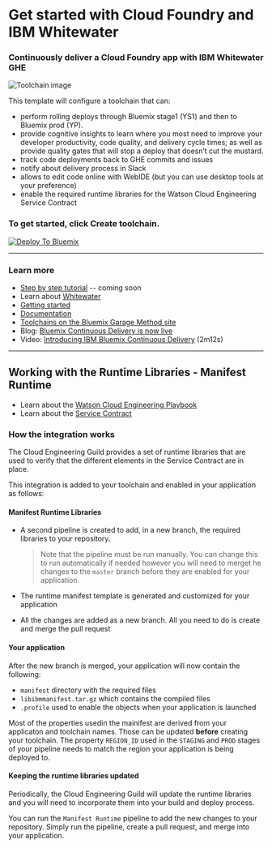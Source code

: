 # Get started with Cloud Foundry and IBM Whitewater

### Continuously deliver a Cloud Foundry app with IBM Whitewater GHE

![Toolchain image](.bluemix/toolchain.png)

This template will configure a toolchain that can:
* perform rolling deploys through Bluemix stage1 (YS1) and then to Bluemix prod (YP).
* provide cognitive insights to learn where you most need to improve your developer productivity, code quality, and delivery cycle times; as well as provide quality gates that will stop a deploy that doesn’t cut the mustard.
* track code deployments back to GHE commits and issues
* notify about delivery process in Slack
* allows to edit code online with WebIDE (but you can use desktop tools at your preference)
* enable the required 
runtime libraries for the Watson Cloud Engineering Service Contract

### To get started, click **Create toolchain**.

[![Deploy To Bluemix](https://console.ng.bluemix.net/devops/graphics/create_toolchain_button.png)](https://console.ng.bluemix.net/devops/setup/deploy/?repository=https%3A//github.com/mduquette/cf-starter-wwghe-toolchain)

---
### Learn more

* [Step by step tutorial]() -- coming soon
* Learn about [Whitewater](https://whitewater.ibm.com)
* [Getting started](https://bluemix.net/devops)
* [Documentation](https://console.ng.bluemix.net/docs/services/ContinuousDelivery/index.html?pos=2)
* [Toolchains on the Bluemix Garage Method site](https://www.ibm.com/devops/method/category/tools)
* Blog: [Bluemix Continuous Delivery is now live](https://www.ibm.com/blogs/bluemix/2016/11/bluemix-continuous-delivery-is-now-live/)
* Video: [Introducing IBM Bluemix Continuous Delivery](https://www.youtube.com/watch?v=QPSAZ64APpc&feature=youtu.be) (2m12s)

---

## Working with the Runtime Libraries - Manifest Runtime

* Learn about the [Watson Cloud Engineering Playbook](https://pages.github.ibm.com/the-playbook/index.html)
* Learn about the [Service Contract](https://pages.github.ibm.com/CloudEngineering/service_contract/)

### How the integration works

The Cloud Engineering Guild provides a set of runtime libraries that are used to verify that the different elements in the Service Contract are in place.

This integration is added to your toolchain and enabled in your application as follows:

#### Manifest Runtime Libraries
* A second pipeline is created to add, in a new branch, the required libraries to your repository.
    > Note that the pipeline must be run manually.  You can change this to run automatically if needed however you will need to merget he changes to the `master` branch before they are enabled for your application.

* The runtime manifest template is generated and customized for your application
* All the changes are added as a new branch.  All you need to do is create and merge the pull request

#### Your application
After the new branch is merged, your application will now contain the following:
  * `manifest` directory with the required files
  * `libibmmanifest.tar.gz` which contains the compiled files
  * `.profile` used to enable the objects when your application is launched

Most of the properties usedin the mainifest are derived from your applicaton and toolchain names.  Those can be updated **before** creating your toolchain.  The property `REGION_ID` used in the `STAGING` and `PROD` stages of your pipeline needs to match the region your application is being deployed to.

#### Keeping the runtime libraries updated
Periodically, the Cloud Engineering Guild will update the runtime libraries and you will need to incorporate them into your build and deploy process.

You can run the `Manifest Runtime` pipeline to add the new changes to your repository.  Simply run the pipeline, create a pull request, and merge into your application.
